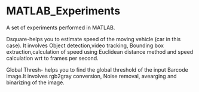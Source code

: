 # MATLAB_Experiments

A set of experiments performed in MATLAB.

Dsquare-helps you to estimate speed of the moving vehicle (car in this case). It involves Object detection,video tracking, Bounding box extraction,calculation of speed using Euclidean distance method and speed calculation wrt to frames per second.

Global Thresh- helps you to find the global threshold of the input Barcode image.It involves rgb2gray conversion, Noise removal, avearging and binarizing of the image.
